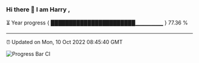 ### Hi there 👋 I am Harry , 

⏳ Year progress { ███████████████████████▁▁▁▁▁▁▁ } 77.36 %

---

⏰ Updated on Mon, 10 Oct 2022 08:45:40 GMT

![Progress Bar CI](https://github.com/duykhang68/duykhang68/workflows/Progress%20Bar%20CI/badge.svg)
